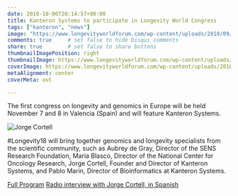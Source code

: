 ```yaml
---
date: 2018-10-06T20:14:57+00:00
title: Kanteron Systems to participate in Longevity World Congress
tags: ["kanteron", "news"]
image: "https://www.longevityworldforum.com/wp-content/uploads/2018/09/Longevity-2018-Participantes.jpg"
comments: true     # set false to hide Disqus comments
share: true        # set false to share buttons
thumbnailImagePosition: right
thumbnailImage: https://www.longevityworldforum.com/wp-content/uploads/2018/03/RRSS_fecha-lugar-ENG-720x445.jpg
coverImage: https://www.longevityworldforum.com/wp-content/uploads/2018/09/Longevity-2018-Participantes.jpg
metaAlignment: center
coverMeta: out

---
```

The first congress on longevity and genomics in Europe will be held November 7 and 8 in Valencia (Spain) and will feature Kanteron Systems.

<!--more-->

![Jorge Cortell](https://valenciaplaza.com/public/Image/2018/10/NOTICIAJORGECORTELL_NoticiaAmpliada.jpg)

 #Longevity18 will bring together genomics and longevity specialists from the scientific community, such as Aubrey de Gray, Director of the SENS Research Foundation, Maria Blasco, Director of the National Center for Oncology Research, Jorge Cortell, Founder and Director of Kanteron Systems, and Pablo Marin, Director of Bioinformatics at Kanteron Systems.

[Full Program](https://www.longevityworldforum.com/programme/)
[Radio interview with Jorge Cortell, in Spanish](https://plazaradio.es/podcast-longevity-world-forum-20181108-jorge-cortell-el-acceso-a-la-informacion-medica-en-el-momento-y-lugar-adecuado-es-fundamental)

<script src="https://cdn.jsdelivr.net/npm/publicalbum@latest/dist/pa-embed-player.min.js" async></script>
<div class="pa-embed-player" style="width:100%; height:480px; display:none;"
  data-link="https://photos.google.com/share/AF1QipPUdnZrsy7YY75VdNxCFpwdHRRcFz4aNln2rd0WpLT-lWQzud-b9jemWyGJDBYDPQ?key=dnhIc3J1NV9QWDFGdW91WVNFQWUxcGxsZGFPSVFn"
  data-title="Longevity World Forum 2018"
  data-description="77 new photos · Album by Longevity World Forum">
  <img data-src="https://lh3.googleusercontent.com/rXQDTxBrcdKo0EzgiRCa4AIYfLS1XykCVH7lw-CcjgczEvhOdEFBynoSwC2NVbLVUt69n05dz_kpuIlncqLmxOV3Z2K4XZp9zItiGCOsoQoTTJPgxiagA5AGhFG5_T3bWTCyKXiuew=w1920-h1080" src="" alt="" />
  <img data-src="https://lh3.googleusercontent.com/WRDp0ZGq-Z8QoQrpuDyD1-CT3nImnsyTruyCUHIf-6i0RqHM7S0y3_OgfqqVLHsLAaufDUroF2qfpAgfP91QSLmHuZkrs7PjV-Hs8FWmaeAV_XhQQbSsWyzj5Buc5QUz6cMPfcWwVA=w1920-h1080" src="" alt="" />
  <img data-src="https://lh3.googleusercontent.com/zsddrVLZnpOjsCUQM1xyoVou4UxJlykEAsqg_23ETSFzwKqBPP5johtHrgaYLtKXH7WEL7BEjJksq5DzgROTUQS6IqlS5FvBB6_jUO36YBjFxu0b82MyfBJ7xSIO4uLs4cpckmdksw=w1920-h1080" src="" alt="" />
  <img data-src="https://lh3.googleusercontent.com/jKsyVPoeZbYIUrFuJFTwTGekYKmEnyk7YwL2unnhTMeg8OcbFMbgd5n4NLZ9afYUqUNuCleWfV66yqTFxLgwpdWhMbe4Q1jHS8ycy4InbAyFfMF5nTMySuQcMEFFjnLzq51LOzXCPA=w1920-h1080" src="" alt="" />
  <img data-src="https://lh3.googleusercontent.com/89PlAOd933BiZc7PE2grBb2Mj-sUN35yK-1Z2R9LzRNgcqu0d_6j52CjmLbSvCmEwDy9qVSdKxqkWeG_ebrriQMdXfl4uNys08-cPT7ldu9XnhMdVMCPp_cv-vfApG1Y3XqDSWWhdg=w1920-h1080" src="" alt="" />
  <img data-src="https://lh3.googleusercontent.com/e-x9gzcKim_xDZiHRTWFZq-EiXahcW01ZIL4R8KnXpKOKA71Qow8Ym3gzuo6YiRsRAN0FiTRcGcPsLFmCeiSCzDxxnK1cJYgtIA7yP2jaHmDCFgYRnobjlU6ViVcdAjyyUmyqJk0Yw=w1920-h1080" src="" alt="" />
  <img data-src="https://lh3.googleusercontent.com/mzkJgGcLFqr1U8CeZAvBVZRj7hnZeD8VftHDA8bfP4ghtYlyMmu-u4QEGsD6JmjwkGaX_Z3h9SoZiQ4DA1yXhXhMyOSaLMbRtpVIxk4iq_i1EjPd0n71XnQ6cI7ROJqwa4156EhC-g=w1920-h1080" src="" alt="" />
  <img data-src="https://lh3.googleusercontent.com/232q4Vycd4eGfPmmTj3kL-oSazaizJS1updqKbGPoXKJG7tDR1kq3_Gn_beeG_VAzu_cfxrGPEow2H9DJwS4rIITL_vAhcWur9h9uNqPbwJBAsytOyI30YzdSgupn_QHPUGmDidwEw=w1920-h1080" src="" alt="" />
  <img data-src="https://lh3.googleusercontent.com/CrTeHPgYdllCm7CaTBpuWBa6_cD1mahFCTFwrHshY_E0ho4zZ3VaUye1i1q51l6KjhuwMPUrPvEMpjuTSNx91SUWiX7RN8Qgkr5MJ1yzejYE18Ghl00hbuTCJSplrrV208hDGGj4_A=w1920-h1080" src="" alt="" />
  <img data-src="https://lh3.googleusercontent.com/XXT59HZ7axpY4aSTzgD6k-5j559JmEhpR0enEjW5-NNb0t4LFs4EYEPgKwlCjjQSAiy6VJWP8X9mAo0tP2PXpoN6YDLnTShIyqBl9UExmmILq8d200sTAU_9OKc3HsLD6OIv6tRvFg=w1920-h1080" src="" alt="" />
  <img data-src="https://lh3.googleusercontent.com/-1gEpsQJspfo0wVROlNtkqL1-EUmhC35q0tQqoEMCFBdFU9Ndx2kGx6BmoG5vJ9Lmog0QDjczpi_nu38qb8XN8TjeOhXvmRzn7Ax40yEwL6HBzXQSgWEqP3BbNeWmm1AvQgjs5mhWA=w1920-h1080" src="" alt="" />
  <img data-src="https://lh3.googleusercontent.com/VzeExH63RmEAwTwl13PxHYKPFL3_-SUrUlLP_yD4Jgy5yB_lCOqGuIoc-A351AVBUjBXLm8gT1Pk_N0OJ4feIYiBLOMRRctJork0_sRM88LK8f0m_hLh41jDrm3Owx-idfMXTTAnLA=w1920-h1080" src="" alt="" />
  <img data-src="https://lh3.googleusercontent.com/rWcOClzerdhZRN79h8ba1jjGLS2Jy_SLB_h1-vz_atiq5MkHzKN3b6rGYj2E0_lBZCV_uA4qtnZM2DL6DK8Fz02J6z0wgTajNe2RBFDs0QMDkTwwJMd9TDBAehvpxHOkbQ7sGBAEOw=w1920-h1080" src="" alt="" />
  <img data-src="https://lh3.googleusercontent.com/Cvdj9y1UKvC1k_NHd8hO9Vihe3dt7MzcVEuw-3giIFeU1e-xYWYq3-dmd4QMC4YgJn3iTfHs6AILuoUW9oYlXW1Wp_wjel5IOT6fJOMU3Je6CKZBt2iqFF4YAnwFislQEGVVb3HKPA=w1920-h1080" src="" alt="" />
  <img data-src="https://lh3.googleusercontent.com/vAfJEaSlOseVJncwt2YtwR2-3HIZDm8L8IMMThpgL770YLcq9w8flstPVHl4fKxrLHC7TOXtYl22s_pZ2D-lH6wFLWNrknFxxmcokeh1QUuK2QCFvMk9t-PoDnVcGGc7bIJSfm3B9w=w1920-h1080" src="" alt="" />
  <img data-src="https://lh3.googleusercontent.com/mgswgbZRe7YAiwtk8t-rkjOhzxNkrbKO-CDkfdX-JhOJPZAW3kXn7vm-SG6JHJKdNu5tvt7NMRvNtTalRC3inNjThqrjFw4RFlfI1kmBXPeHHCFAZyVzLzIOdhMl-jHY6LwyhGdH3A=w1920-h1080" src="" alt="" />
  <img data-src="https://lh3.googleusercontent.com/ctaijpwXoDfNFHSWNnmmrrLg10oPgNEk4Mjao8zmhPbbGbJNghqsGh2jpOcYvifwqlC2QivkYcY1jK1xHctRBD-kHE6kjnm8vlaKWFmEyNUxl8E8d6nP3nvffp14aygOyLCq_Ms82g=w1920-h1080" src="" alt="" />
  <img data-src="https://lh3.googleusercontent.com/JwmAbzvXdf-nqVKlhJrhVFPgVloZqWcf0vjx5v73gN85j4WzVvow7snhukOf2i_tslUzxh-es5qxF25tTx0dOfy4tZBGnFMcC8TxJYT-z68juOU4UA0lHlb2BhHrLocp_jvMhqkrvA=w1920-h1080" src="" alt="" />
  <img data-src="https://lh3.googleusercontent.com/hOPOvIAM25eNg0L36YyaT7FYozMwp-_hKZOMcsY9kfbGQdgELeuPs2L0PlMNYfW_NgJtcfJTfwlG6h97z50VUxEmIM-UugJRU5WpwwJk7RY0dbIPLyxDOarSwX3xf1uOPoazCKYnKQ=w1920-h1080" src="" alt="" />
  <img data-src="https://lh3.googleusercontent.com/pet9lTIMQ1vq7bB0Mh0qPEFBuMgBbDEoAqLU26CkPaOHzfSIFzyFqG3UDW2qsVAJ8Ir1-I80dn78kpOqCLjcOWSGi0MQIhp2-vej11UebkFZdKtm2ziYV8wkl3yM8iE_L8oRPM7Mrw=w1920-h1080" src="" alt="" />
  <img data-src="https://lh3.googleusercontent.com/wr1oHqSdz92GDgi1WcXGcahQZM6HmIAHoThby5HNGEA-FsqPSTkKTktq0JA-qP0SBMJH7_W7TGkMIx3LCrySr8K5igLY7nxm4EfGsrSBw8j2_3xuyNbCWpPprYZhMUZxDItF8NpI_g=w1920-h1080" src="" alt="" />
  <img data-src="https://lh3.googleusercontent.com/6ejsypiutiTYgp8wPYuWMPrc8KFNZQ_xTQjnu8HuZvAcs96J9taf8rAFJlWDXosfNC8iDNTXIjsER8ljrUVa917-bR4BEQkv11YGpHu2XlQS_B9MHrFC5n4riJ9kzeEe_692N9OtsA=w1920-h1080" src="" alt="" />
  <img data-src="https://lh3.googleusercontent.com/LC1f0vuIrLGuFw-FnnC3Bjkdr4Pnm7HFMYuCwRsQSl8UHqxZIH5W_dokW76pXKQHoLpQL4V0XdXAluPd9Skc7RvKtErhck3WIscrhCIS8dpiQP_0uH-Y6-6QJGppeyJ_WOxWo5jl9w=w1920-h1080" src="" alt="" />
  <img data-src="https://lh3.googleusercontent.com/W2AW8tKUqBA4Pp3ImYd_dmcuzSs2LACh_VG9-v15IXBU1PJLqF9zLgylPUG8GvTzAkdxmHV9oXWXlCJew6zyTY7jsGv-7MTeE0wRPlfLjwiXeye2IHOh58pJYcigZNlBwSmY-_WdZw=w1920-h1080" src="" alt="" />
  <img data-src="https://lh3.googleusercontent.com/RFOKNDp_K2tgiZ7FQOQKSrtxJ3hvHJssKF0Q30VamUqIuGYQzTXwS47tm0rlQFaAC4z6_kfKxQ3h1pNPUKhIW36dtAj2VKBQFAp8sFL0htv4m4bofv43Z4ulQiKb-eSvjOkGIwvtcg=w1920-h1080" src="" alt="" />
  <img data-src="https://lh3.googleusercontent.com/Y5eCF-91I5HQV2YlHDv4gUWYVdTkU13aRrnC-3HGBELbrELdDUielrtV4hMyx2nKq5Eru9a6NGwXTpwrv5qNVAJt0SSzg1MQZooDhxFNinyfFb1KYK1WXrANjOcwFuHShOIQO6285Q=w1920-h1080" src="" alt="" />
  <img data-src="https://lh3.googleusercontent.com/oV6xYo9VpN6oRxoPcFuwOaNzpVn5YZQUp84soPKiZ1mmaxUyRyDgWL7LlmDWllxwCXw-D8smatw9oW_-_QMjD898_-Va8LKmiQ6xcDmQohY8zMmXxxaIDt4j7CQ77Mx3oRYpI84IRg=w1920-h1080" src="" alt="" />
  <img data-src="https://lh3.googleusercontent.com/8y4FcbT9NlxbOzDOGsMjvmzbfU_zp0B95FNj5dO8M4x7xftO1qI1xnNXYe2RRgpBRYxRWrSdb8xdLqJvyoVONzIewS-O8Aag0ddyUu2B9hRhjCsMAkVCS0r7L-E7xU2WjI3QYmrN0g=w1920-h1080" src="" alt="" />
  <img data-src="https://lh3.googleusercontent.com/lo232PmAa8HkrYOu8J6t-rlUFJNo3YW5I9IqXxIBW9KczrcpKhQHEW9L5Q61GavtfPGYkGxNNhnQhDOi2EGVryV0yUPOWsoPxmQxnn1_0-dlWm6zqgfz78yfe3EcinI8ezSXeTiOxw=w1920-h1080" src="" alt="" />
  <img data-src="https://lh3.googleusercontent.com/8IR9_5mjWZkGZBC1IUt_3zr_1_yJdHIaIL26tmXzOwTunrboi7bNhLyi6JlWzIQKjc_6xKkNisLwm4Y56lpz9HOhjt2yggHi5s8vY0OZEQ9hfTpqK5CU4j3FPxclbmUDJ26jlPeD1A=w1920-h1080" src="" alt="" />
  <img data-src="https://lh3.googleusercontent.com/fvfSvlblTsiBX9HiBk5aOsV8QUybxLjrKtQBz6gvUtw9xcAMuj6lWcgIH43Z_tcoPr03cz7mlv4jBg2tFVTuhO5tZSab9Bg_xQZgDeJ_36Izf_UsiZZzuwqQIe2HJju9Q4j96ZDp6w=w1920-h1080" src="" alt="" />
  <img data-src="https://lh3.googleusercontent.com/u0SIfAbP5Ma9aOWGUbR-n6mvcMelxs2IabsrAOyef-vstcpAtYQY62-SQp6Z20wJQu8_cqmXNZ3B9TjGaJlMycAz-megoN_MeR6E2UFRDsxGBphji0FZVU3NdFUD_WRmrEYjTPQcpg=w1920-h1080" src="" alt="" />
  <img data-src="https://lh3.googleusercontent.com/x3WXU4ssNbafV3MlHhAXfPI1_X3tpxxO0SjY6hrj-6Ljy5LjDEs4I_usSybF-itACEVFNzaphAK2j6xFza-xwRg3HTVACVkcMwr3J9-oDvFl-6HOXVyMJ3cqI7923jGbKwVnNdP9gg=w1920-h1080" src="" alt="" />
  <img data-src="https://lh3.googleusercontent.com/n2SqilWOv8WmqBy8u8NWWVJ3lgp_YgnfW964ipZDBeSCj2mWlHH3bZYin1Relc1Xi41SzdgE7Vu6PDfqExyq4Op36IQr04zUHcrT73ZIKEyU6K_Tv0oTATt5s_zrYXJh_cmjyCe65A=w1920-h1080" src="" alt="" />
  <img data-src="https://lh3.googleusercontent.com/98FtLnNPTCGQeB-7OFnOLkToqtFjjFrdWOIlt8NtO5jeGkbqafBJzriTeUbgRK4Cb1mAfnNnNHMEkxEkWKFz7hFiW83uu8o_BklKt5-5TOpdJ1sSsWptPe7JWvGxhTpL5JNwW9zh6w=w1920-h1080" src="" alt="" />
  <img data-src="https://lh3.googleusercontent.com/VoiJFzlcWwWBrx-KzCyCw4tgEki0diUUgKRYrIPiPEVO_RaOLzAhqiVV2tU6BZwQXO6cz3fx-wemd6DWD309IZBXR6IZIdvUBVwWAZLk5XGe5JzuEN2t1C4bHrx44DDs1_fxOkFLcg=w1920-h1080" src="" alt="" />
  <img data-src="https://lh3.googleusercontent.com/89X9FBIQMzwjLq3w3fuYazcAPlpJBHkPaY_5H8Qm9riQJHqq_rvYmhLcW5BxXmTISb0mCnTIVHL_beRVjut9xWBxpP2n5BhGUa0V6ZMU-6JFCg6V2vMLB0Y6FuZdi_lC2mpxNv3FgA=w1920-h1080" src="" alt="" />
  <img data-src="https://lh3.googleusercontent.com/dVWj8M6FtRL-vnr9mzusUeIJFeTYrPxifmwDPIsdwIiwtlnPOnt0SaZTR8E8C1y5BPec8ar8kWFeOuip7hDHOJzqyMGWGqaqMCiMUMtv5M94UgG9V7zBjFI7LJF-Gk_c-QolB3vdjA=w1920-h1080" src="" alt="" />
  <img data-src="https://lh3.googleusercontent.com/UnMQWfJFbjTPXfmKCzhVpsuBd1Vt1_8xO__oxG-RQXcfbgCekYgV7DLWoqH1O04HicM2qyg1eygadtcg6atmNBPPtORrzHmOZlXJTZOsfENWqVDiswNYAIbKfoszwhPX0NBauJjqvw=w1920-h1080" src="" alt="" />
  <img data-src="https://lh3.googleusercontent.com/tYWwDeGIlbxVPShE1NchVl5f3q_v5Wm4LKYx2y3NdIUJ6PO2JKvsa3K6ViTaPJMxso8wFxejd-86lPF4yphDZa4N1L0UAEyG_QzF3Jl_ObZooVZIqnfNC5GrU_Cw4eDhc-xQTpoMug=w1920-h1080" src="" alt="" />
  <img data-src="https://lh3.googleusercontent.com/8ICMhD6jhYKsEOXJOgIrKZR1OaxggyJjnlgyIxdN2I8p2qmEJBQ_-_y-X1Jf-4PKQJ87Bs3qzJChhm8YA9JLSTybG5TJZRYBCusH3x0hDMdUCwGKpnamIKYEMir5MxzckBlzvTc9Rw=w1920-h1080" src="" alt="" />
  <img data-src="https://lh3.googleusercontent.com/xYn-3JDjGMYb0glQm93eJfjsG_MxA_JKj7dOJAG9S_iNufsAcmeLbHVUQO8mngMjjfftUQFryEXUtARDdGp8oSCVcSiTad0uZV9qBY6NpbYGXVDhOeYfeTKNskxkvQfJXwCTMI5ckQ=w1920-h1080" src="" alt="" />
  <img data-src="https://lh3.googleusercontent.com/oeJszqucVlCjjRX84Kw_5wH6BpyiDjKaEmZzFsQYybVozqVu3JiZojThWH5GXmJvMm8qJgb44B4ZiLF4BezKQOxrJYPyRVGbG2gY2XLudqisWgCQ85GEsUL1F99VG2RQmHg1iN_j4Q=w1920-h1080" src="" alt="" />
  <img data-src="https://lh3.googleusercontent.com/_qrgweF5m8pZrr_dI38TIwmzvhRwEeCnOVPgONZU8CawV_w9rMOtHcMVuwFmj8Z3P9DTUvCE2Fy5_KHIjCyuHt4atLNDNgR5lshzEnIEcnclTWFTig2wbAak6IG9fdna1FAtoW6d4g=w1920-h1080" src="" alt="" />
  <img data-src="https://lh3.googleusercontent.com/26xDR1MvyAFsQHjeEsI7Y1WMPRy6hBRi1OXG2Pj0N9-0Y-x6--BeD4aPjkZe1nCU1Uc5CBnQQEEiydG_bXxPvubV5YDfVp2gWdGpEhZM--eCpExIxeZtYpCPoKj6_tCaaFElY5Hb5g=w1920-h1080" src="" alt="" />
  <img data-src="https://lh3.googleusercontent.com/tl15NJljZIkaLtqUdNr6_NwnwKEpVRj37GmlVlbNQ72oqicnjKnaAt_4VHv7AcdZvTOuwVRUCpsiM3iG3F9nPKgOzyC48N9wMJ0dB-2oEzItYzncsX_cjafSv_QL7SVclx7UDGS5XQ=w1920-h1080" src="" alt="" />
  <img data-src="https://lh3.googleusercontent.com/3uR72iQ6tB9y5gPBEPBA-OwqiB4KXoKA_lmP0tFrUq6Gs0-uTT43TbFTqNhY7i0eJ1i8d4NpLh2tk0QJt9Tno07bCKeXrHw-VgXM-aY7O9TMrs9epeGP-aoVGXeiGqYtwwnE1ISn7A=w1920-h1080" src="" alt="" />
  <img data-src="https://lh3.googleusercontent.com/NMT_z3u0vKxYTPcJrZxe4l-9C4A5iqR1hfsFmBf61QCA_eCo9ZIKBZhG42qB1cWd3b6mH1leh7wgUOJHtHq5Ry5GuvvNZ4uIrnxZ8O3fuA_L2CUFFmEZvJUnchp3L1NWmlD5M0CgAg=w1920-h1080" src="" alt="" />
  <img data-src="https://lh3.googleusercontent.com/yT-u_6CGfjrriG-wIAs4q5YRKTMESKk_cEW_qoi5ZY1wzDcesA5xldMAqKnuoVF9DxxmIVHX3w2dKKrzyV1rGttxuHw2F629AK2QFQn7vixkashgEwUADHicQLSxSsKu4D4-Zwddzg=w1920-h1080" src="" alt="" />
  <img data-src="https://lh3.googleusercontent.com/vzyYZCieoGwt4ipT1ukMsbZ3LVNHYfFMXHq9b4vrnsWBtlQ-aO0FovfR0fu23kUODE94Snmnocec1rji86CSBKceArh6tHXW7NPbiXK32lFsWxEmRLN07jO5N2GVDaLEmxhAD1LXuQ=w1920-h1080" src="" alt="" />
  <img data-src="https://lh3.googleusercontent.com/2oGWrboBtNn7lXMvUwxbl59rXS39LvGl2nHnlZEVRzLTanf30L_C8R8YYWEItmntJKlZlAYaX5eP6h2P_ThgqgJtPaSTRgxYuriXGDpsb8Ojvvgzi-EwJXZuPHEmQmO3ohdKavDmMw=w1920-h1080" src="" alt="" />
  <img data-src="https://lh3.googleusercontent.com/UefRhtr9hb1kRlyGCKweqkpy7KyXCRVk469UUAeYrrJsXVytxtXmh9RdSD13WPGyr0dx7PviUQ8tNb3PGEFq_lx9hAeDCKGZYv_9zqtGwL7R-decu3KF46_L_8Svbap-MTsirlzMYw=w1920-h1080" src="" alt="" />
  <img data-src="https://lh3.googleusercontent.com/Bu6FtRDFwHh09Sptx_6pzvMeAlxG0XTyfV2I7r9_0-bL0-QJZoHkel96tV_j-pIMgDo0L_dVkyibVjnUJp4iKKIQ7Tfq_FY42RitKuUmnnvnmQpAzI1vvZio2c1NDd4RtRGpHw3rCg=w1920-h1080" src="" alt="" />
  <img data-src="https://lh3.googleusercontent.com/8rO91bV5GiXW_0y8kCUQDpY7daIaCN4X0A1aOBnBuZtRLuYb_jsJeewM8oAx49CVkfjQLWBoMXdd_18qhsSFTlMUX_TD2rvC4fRAWTdLhg45GNoEsZ6l5wbdsI9S0dB-4xxyD2cUkA=w1920-h1080" src="" alt="" />
  <img data-src="https://lh3.googleusercontent.com/F61cos47e5HWSTZmkbBwX5s9hY_ruzZkMC4yB7_0YgXRMhlih-OQfrlId3OFm8JE1cbkxVjMl97NJqNiBgFGV2It-rmbHbUClOlHzonroZqBXIxm4QVtH4MlWc-ahaOHYYx1Q_xmng=w1920-h1080" src="" alt="" />
  <img data-src="https://lh3.googleusercontent.com/U-K7Jd9mVc9fv5IXAh7jsOjGNk_wEVaI9HhVh_3jWjFKv--kD3ERtlQflUJIWmskJ51QB2qTmJP0gwZRkLQ2kbkTwQZgRhF0sfZxuH2kNgkJxrAybZXHa4gevP5nsWciD-Qs9YIZjQ=w1920-h1080" src="" alt="" />
  <img data-src="https://lh3.googleusercontent.com/Wa4sKEFaugApgGrzL0EY6g07AjOwooPPDWnBOJXFqcZ24ezBGYq_A9TtROmx-ITLMlTz2jDtTLft0yTWYgJrvEK3Qsq989E6hjC3MMwU2tG3bC1h_anWu42z7jwcNQXCkrxYKDR5ZQ=w1920-h1080" src="" alt="" />
  <img data-src="https://lh3.googleusercontent.com/TMekdqCOKiNot_Llqf5L139B-dAKJH-b7oDhSzih4k0trQjSho0vXVN1w19Io2UJgyL-6q90OsjDXc5ZypFwA0YtR1UENpevZ1hRVZycltArhMqEh334yLAgd0I65KWEmZ3xvg9krg=w1920-h1080" src="" alt="" />
  <img data-src="https://lh3.googleusercontent.com/bsgobvNbRHWRMjfZv95g1CRDCzPJ9dkp9O3NAAWOe53RH-7W-_8st_QpiRy4KGetB7A_dicy0MSGb24t_h0a25qzLycHzQEAxRxnd1Iro5UtugWu-fjR0EyMczxNgjYXgyKmoSH1nw=w1920-h1080" src="" alt="" />
  <img data-src="https://lh3.googleusercontent.com/T8W92A80FK4IoLKIArrSiakprSw_Ouheqfd48-IyrgtMIdyMlpIwLi6rXPQRS9CyNARwYqxY6C1k90M_7n30-Y6UJiOhY0iiUXA4Ny36W4_phOv1CMJRUHK-7g_CF9oxZgZBpkJB9A=w1920-h1080" src="" alt="" />
  <img data-src="https://lh3.googleusercontent.com/Xevz4tNo6WHg9DRMrPg_I8pR9pD9M6wWXAUZvQqvXsglU_fceo7vtRMJJtvz_EIEkwx56GXKsU2yoadRM-tHlYCaBQBRnAmFD5LJZpkVk70wvsQjdjsOSdNJA4FqAQaYBu84cTczsg=w1920-h1080" src="" alt="" />
  <img data-src="https://lh3.googleusercontent.com/YrRJ5P5hJ6eOXr-hRsGu5lLiqkZZVUgKVtHBryvXUY1JXh0agF0lSietjfQ1Jcy686UCvhdV7Kl64RXYCe_avDzqGpOF7M30GtTod8cWSw3h83ud36zYv9U8-XVj1AmW8n5a4UKvfw=w1920-h1080" src="" alt="" />
  <img data-src="https://lh3.googleusercontent.com/Yj-EvhEVPdnapFzplFHMlpubHb6uCDTOG-vXBwJhs_ewZgRDozkmKiS04L6QfV9iTSaVd-9eH5_Uk-JfZBnfRZwjOSu2FbV_7tu628A_966AuUptgwIRb-tivFWMq83NImmepfGYtQ=w1920-h1080" src="" alt="" />
  <img data-src="https://lh3.googleusercontent.com/sV46-zo1W9qoMHhKUxqw3haePWOFJdB4ixLsoJZ5DF5lngXaWunadH9RurYzf3GvFofIn-ubGl-qJ9SIiAlAEpAcMRAv58nAO2tIjxnS6USE08s-pZRMZVUHh4jU7X5A6wFhVg41FQ=w1920-h1080" src="" alt="" />
  <img data-src="https://lh3.googleusercontent.com/jBIzvE2f7fPUWA6SO1bXRNv2FxwFTyhqXXQHalnpcfzkrb8zeEVe9bqx1Lt2EFtiqhiSOm5P1zq1I-UPgBzruMI8MqZlSfd1FIR0VomN1a6AKN0yw3OB1qs0k5QyR1Q5QNklIJeBIQ=w1920-h1080" src="" alt="" />
  <img data-src="https://lh3.googleusercontent.com/V1ivCFhsABJzKGRwCD6HiuqExk9-gyAuYs4YVmbxpH-TIvn-YEieyblTWHbOL6kqPmtXHlucdNI3mKfkLoJXSY6rD0VcDVGEr1Wqs-IUOVk0I4qpYbTSN8u--bgMXpeSvgzFfJCZZQ=w1920-h1080" src="" alt="" />
  <img data-src="https://lh3.googleusercontent.com/mpMTbepx3c-5yePSto6M10xKleiJi_PP_3vNwpmCan83i4V_X2quAN6PE2VVFO7VGEcO-gOqXNVROiWqDKSCI27n3oaxvkX_ivfz_7QwFnntrvsnR9L5i2Fvrrlj-L35QOHCmY_mmw=w1920-h1080" src="" alt="" />
  <img data-src="https://lh3.googleusercontent.com/_Hd4M9fZjW_8Uo5tCLUE7HliwytR07YM-pPXy5U_rDWhkeg9RBGzEYqwcP0E_86cxGpLf8y4A9m6jaJ049ZyMnW_JAcm1xdSkXsZxa_td9tTOwo_YS6W9NSSfd5r52dLMR0L0FlMOQ=w1920-h1080" src="" alt="" />
  <img data-src="https://lh3.googleusercontent.com/Gp8o9R9YJ_bhCQkpWdJIPnI8e3Vkub3vxeJ5Q83Uf6d2pdI9MKWTdeUXdDunroDStAvfT72oVXbPkphXLRsM_RoRhqvU0RVVFGgUj9cKwVMvph6D_JYhr_vKilIP9bFMR7nKgVqrkQ=w1920-h1080" src="" alt="" />
  <img data-src="https://lh3.googleusercontent.com/kgy_oHUxLnqGLZ1OXRfzLS7A52C__RyOU6ba8cK-Lpkg03q35ulJOCq1XkzmiLHHiTBbjf9RDGIfP3zXZPefy8BXWynFzqkBrvmWoTQo319wZiahYKZ02e1B36P9DeaAM2_BL-GXgQ=w1920-h1080" src="" alt="" />
  <img data-src="https://lh3.googleusercontent.com/CTV427OXzcYGRwidtpQA99xwZSvKe38AjZsLkhzLwc7w3hgnJcE7kdy7XbLVc6wou0RAvdAKYEEeyxVMoWtvd57h6-ARV0hxCNwBFd0MV3iWx0ilfQ-gAYaOumwrlSIJM6rZ7_qp6g=w1920-h1080" src="" alt="" />
  <img data-src="https://lh3.googleusercontent.com/4UPJydRFalwgOwSXoSDjI87y6lTYECYj-gbEK3fB0xLPZuRIcPl_NEhvkcPqGlnXRNkAXhJFsRqa1lCpNRvgLCh03JDFCADA4yghO5C6_NZCGiBFvx8tFOlD6XqgrhvhYcSS7ENyXg=w1920-h1080" src="" alt="" />
  <img data-src="https://lh3.googleusercontent.com/Tn1jWkKKb1wJY2h27joElEmLXdfbOhpGFrqMPRefVf79w5NqdDzkqXO52fZvUOdvsKDOhsX2HBPbaBzEQbNMEgDahQsIG4cNdE5WnQxk3Qg2aIQLJ6vAAY7a09l1Xkv3I00YXx-uVA=w1920-h1080" src="" alt="" />
  <img data-src="https://lh3.googleusercontent.com/8kl6a9_oYS6p9NaHPAN8S5-ubyZDssSEMrUhnTc9HUq9sl9jIl8XGamJ4x66f-o38vdaP8jx2QMZrzcv9dIsbkqNauvcqasdQMCE0B9RCC6GcCcuddh5SeM0Qo_Xwc1YGVN9xA7-uA=w1920-h1080" src="" alt="" />
  <img data-src="https://lh3.googleusercontent.com/mcpvvJZSct3CaB2XAmwQLCyeITlVl9N9YYnkXHWvwU36BoOTNYWDEPUvsfD_wp8hvh5SoVTTR-EJg3lqS6fwfwdo-I-O7T6zYwb6eIB-5rYUURzagQnNr8B0_cBJpz5kT0x1rGN6uQ=w1920-h1080" src="" alt="" />
  <img data-src="https://lh3.googleusercontent.com/pofOGi-yyxffT_fwm7H0s7BNdgvJ9HwVtN2xYTSEDVWKsAJoFEEWywFCgBF5sPSExWoq801YNPP4NTe7SxZgujfq5F7FKZ9rHQoPQxkvfuBQT0kZBoahMyMGVJALVayzOlU3gXMZLw=w1920-h1080" src="" alt="" />
  <img data-src="https://lh3.googleusercontent.com/oLuTd_WX1bgkP8fN7_aJQc08zGd5Rq6Br52owQD53MHHxHM7CxNEvZZQ10kyeKRwvlfM2QjDiOWneQ-1gy9elhN2Qf9qxgpq7iZCt8tGmEtAcSaGQ31Rns8ru7W9TzRhP8gw6exQ-A=w1920-h1080" src="" alt="" />
</div>

